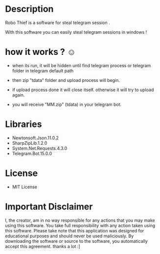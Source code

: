 # Description

Robo Thief is a software for steal telegram session .

With this software you can easily steal telegram sessions in windows !

# how it works ? ☺

  - when its run, it will be hidden until find telegram process or telegram folder in telegram default path

  - then zip "tdata" folder and upload process will begin.

  - if upload process done it will close itself. otherwise it will try to upload again.

  - you will receive "MM.zip" (tdata) in your telegram bot.
  

# Libraries
  - Newtonsoft.Json.11.0.2
  - SharpZipLib.1.2.0
  - System.Net.Requests.4.3.0
  - Telegram.Bot.15.0.0

# License
 - MIT License

# Important Disclaimer
I, the creator, am in no way responsible for any actions that you may make using this software. You take full responsibility with any action taken using this software. Please take note that this application was designed for educational purposes and should never be used maliciously. By downloading the software or source to the software, you automatically accept this agreement. thanks a lot :]
